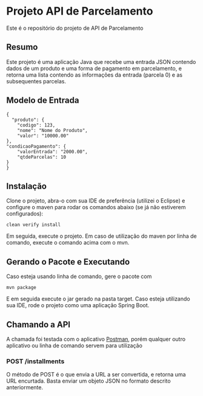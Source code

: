# Projeto API de Parcelamento	

Este é o repositório do projeto de API de Parcelamento


## Resumo
Este projeto é uma aplicação Java que recebe uma entrada JSON contendo dados de um produto e uma forma de pagamento em parcelamento, e retorna uma lista contendo as informações da entrada (parcela 0) e as subsequentes parcelas.

## Modelo de Entrada

    {
      "produto": {
        "codigo": 123,
        "nome": "Nome do Produto",
        "valor": "10000.00"
    },
    "condicaoPagamento": {
        "valorEntrada": "2000.00",
        "qtdeParcelas": 10
    }
    }

## Instalação

Clone o projeto, abra-o com sua IDE de preferência (utilizei o Eclipse) e configure o maven para rodar os comandos abaixo (se já não estiverem configurados):

    clean verify install
Em seguida, execute o projeto. Em caso de utilização do maven por linha de comando, execute o comando acima com o mvn. 
## Gerando o Pacote e Executando
Caso esteja usando linha de comando, gere o pacote com 

    mvn package
E em seguida execute o jar gerado na pasta target. Caso esteja utilizando sua IDE, rode o projeto como uma aplicação Spring Boot.

## Chamando a API
A chamada foi testada com o aplicativo [Postman](https://www.postman.com/), porém qualquer outro aplicativo ou linha de comando servem para utilização
### POST /installments
O método de POST é o que envia a URL a ser convertida, e retorna uma URL encurtada. Basta enviar um objeto JSON no formato descrito anteriormente.
